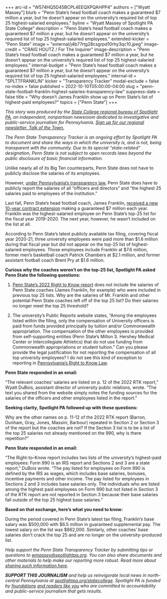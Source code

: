 +++
arc-id = "W574HQ5D45BCPL4EEQXPQAHPP4"
authors = ["Wyatt Massey"]
blurb = "Penn State’s head football coach makes a guaranteed $7 million a year, but he doesn’t appear on the university’s required list of top 25 highest-salaried employees."
byline = "Wyatt Massey of Spotlight PA State College"
description = "Penn State’s head football coach makes a guaranteed $7 million a year, but he doesn’t appear on the university’s required list of top 25 highest-salaried employees."
extended-kicker = "Penn State"
image = "external/j4b77rtg28csgrpd10rhy3qc10.jpeg"
image-credit = "CRAIG HOUTZ / For The Inquirer"
image-description = "Penn State’s head football coach makes a guaranteed $7 million a year, but he doesn’t appear on the university’s required list of top 25 highest-salaried employees."
internal-budget = "Penn State’s head football coach makes a guaranteed $7 million a year, but he doesn’t appear on the university’s required list of top 25 highest-salaried employees."
internal-id = "SPLTTFRANKLIN"
kicker = "Transparency Tracker"
modal-exclude = false
no-index = false
published = 2022-10-10T05:00:00-04:00
slug = "penn-state-football-franklin-highest-salaries-transparency-law"
suppress-date = false
title = "Why doesn’t James Franklin show up on Penn State’s list of highest-paid employees?"
topics = ["Penn State"]
+++

<i>This story was produced by the </i><a href="https://www.spotlightpa.org/statecollege"><i>State College regional bureau of Spotlight PA</i></a><i>, an independent, nonpartisan newsroom dedicated to investigative and public-service journalism for Pennsylvania. </i><a href="https://www.spotlightpa.org/newsletters/talkofthetown"><i>Sign up for our regional newsletter, Talk of the Town.</i></a>

<i>The Penn State Transparency Tracker is an ongoing effort by Spotlight PA to document and share the ways in which the university is, and is not, being transparent with the community. Due to its special “state-related” designation, Penn State is not subject to open records laws beyond the public disclosure of basic financial information.</i>

Unlike nearly all of its Big Ten counterparts, Penn State does not have to publicly disclose the salaries of its employees.

However, <a href="https://pafoic.org/right-to-know-law/?utm_source=Spotlight+PA&utm_campaign=6e4eba4b1f-Making+%247.6M%2C+Franklin+isn%27t+listed+as+PSU%27s&utm_medium=email&utm_term=0_6c1fbeb603-6e4eba4b1f-219776588&mc_cid=6e4eba4b1f&mc_eid=cae456dcb0#15">under Pennsylvania’s transparency law</a>, Penn State does have to publicly report the salaries of all “officers and directors” and “the highest 25 salaries paid to employees of the institution.”

Last fall, Penn State’s head football coach, James Franklin, <a href="https://www.centredaily.com/sports/college/penn-state-university/psu-football/article256056132.html?utm_source=Spotlight+PA&utm_campaign=6e4eba4b1f-Making+%247.6M%2C+Franklin+isn%27t+listed+as+PSU%27s&utm_medium=email&utm_term=0_6c1fbeb603-6e4eba4b1f-219776588&mc_cid=6e4eba4b1f&mc_eid=cae456dcb0">received a new 10-year contract extension</a> making a guaranteed $7 million each year. Franklin was the highest-salaried employee on Penn State’s top-25 list for the fiscal year 2019-2020. The next year, however, he wasn’t included on the list at all.

<script src="https://www.spotlightpa.org/embed.js" async></script><div data-spl-embed-version="1" data-spl-src="https://www.spotlightpa.org/embeds/newsletter/?cta=Sign%20up%20for%20our%20new%20regional%20newsletter%2C%20%3Cb%3ETalk%20of%20the%20Town%3C%2Fb%3E%2C%20and%20get%20all%20the%20news%20and%20notes%20from%20State%20College%20and%20north-central%20PA.&button=Sign%20Up%20Now&preselect=state_college&eyebrow=DON'T%20MISS%20A%20BEAT"></div>

According to Penn State’s latest publicly available tax filing, covering fiscal year 2020-21, three university employees were paid more than $1.6 million during that fiscal year but did not appear on the top-25 list of highest-salaried employees. Those employees include Franklin at $7.6 million, former men’s basketball coach Patrick Chambers at $2.1 million, and former assistant football coach Brent Pry at $1.6 million.

<b>Curious why the coaches weren’t on the top-25 list, Spotlight PA asked Penn State the following questions:</b>

1. <a href="https://controller.psu.edu/sites/controller/files/right_to_know_2022.pdf?utm_source=Spotlight+PA&utm_campaign=6e4eba4b1f-Making+%247.6M%2C+Franklin+isn%27t+listed+as+PSU%27s&utm_medium=email&utm_term=0_6c1fbeb603-6e4eba4b1f-219776588&mc_cid=6e4eba4b1f&mc_eid=cae456dcb0">Penn State’s 2022 Right to Know report</a> does not include the salaries of Penn State coaches (James Franklin, for example) who were included in previous top 25 lists. Why are the salaries of Mr. Franklin and other potential Penn State coaches left off of the top 25 list? Do their salaries no longer meet the top 25 threshold?

2. The university’s Public Reports website states, “Among the employees listed within the filing, only the compensation of University officers is paid from funds provided principally by tuition and/or Commonwealth appropriation. The compensation of the other employees is provided from self-supporting entities (Penn State’s Milton S. Hershey Medical Center or Intercollegiate Athletics) that do not use funding from Commonwealth appropriations or student tuition.” Can you please provide the legal justification for not reporting the compensation of all top university employees? I do not see this kind of exception to reporting in <a href="https://pafoic.org/right-to-know-law/?utm_source=Spotlight+PA&utm_campaign=6e4eba4b1f-Making+%247.6M%2C+Franklin+isn%27t+listed+as+PSU%27s&utm_medium=email&utm_term=0_6c1fbeb603-6e4eba4b1f-219776588&mc_cid=6e4eba4b1f&mc_eid=cae456dcb0#1502">Pennsylvania’s Right to Know Law</a>.

<b>Penn State responded in an email:</b>

“The relevant coaches’ salaries are listed on p. 12 of the 2022 RTK report,” Wyatt DuBois, assistant director of university public relations, wrote. “The text you shared from the website simply notes the funding sources for the salaries of the officers and other employees listed in the report.”

<script src="https://www.spotlightpa.org/embed.js" async></script><div data-spl-embed-version="1" data-spl-src="https://www.spotlightpa.org/embeds/donate/"></div>

<b>Seeking clarity, Spotlight PA followed up with these questions:</b>

Why are the other names on p. 11-12 of the 2022 RTK report (Barron, Dunham, Gray, Jones, Massini, Barbour) repeated in Section 2 or Section 3 of the report but the coaches are not? If the Section 3 list is to be a list of the top 25 salaries not already mentioned on the 990, why is there repetition?”

<b>Penn State responded in an email:</b>

“The Right-to-Know report includes two lists of the university’s highest-paid employees: Form 990 is an IRS report and Sections 2 and 3 are a state report,” DuBois wrote. “The pay listed for employees on Form 990 is defined by the IRS as wages, which includes base salaries, bonuses, incentive payments and other income. The pay listed for employees in Sections 2 and 3 includes base salaries only. The individuals who are listed among the highest paid employees on Form 990 but not listed in Section 3 of the RTK report are not reported in Section 3 because their base salaries fall outside of the top 25 highest base salaries.”

<b>Based on that exchange, here’s what you need to know:</b>

During the period covered in Penn State’s latest tax filing, Franklin’s base salary was $500,000 with $6.5 million in guaranteed supplemental pay. The lowest salary on the list was $662,000. Similarly, other coaches’ base salaries don’t crack the top 25 and are no longer on the university-produced list.

<i>Help support the Penn State Transparency Tracker by submitting tips or questions to </i><a href="mailto:wmassey@spotlightpa.org"><i>wmassey@spotlightpa.org</i></a><i>. You can also share documents and other materials to help make our reporting more robust. Read more about </i><a href="https://www.spotlightpa.org/newsletters/talkofthetown/aug-11-why-sharing-documents-helps-us-cover-penn-state/?utm_source=Spotlight+PA&amp;utm_campaign=6e4eba4b1f-Making+%247.6M%2C+Franklin+isn%27t+listed+as+PSU%27s&amp;utm_medium=email&amp;utm_term=0_6c1fbeb603-6e4eba4b1f-219776588&amp;mc_cid=6e4eba4b1f&amp;mc_eid=cae456dcb0"><i>sharing such information here</i></a><i>.</i>

<i><b>SUPPORT THIS JOURNALISM</b></i><i> and help us reinvigorate local news in north-central Pennsylvania at </i><a href="https://checkout.fundjournalism.org/memberform?org_id=spotlightpa&campaign=7015G0000013pUYQAY&utm_source=www.spotlightpa.org&utm_medium=statecollege:section&utm_campaign=statecollege:main"><i>spotlightpa.org/statecollege</i></a><i>. Spotlight PA is funded by </i><a href="https://www.spotlightpa.org/support"><i>foundations</i></a><i> </i><a href="https://www.spotlightpa.org/support"><i>and readers like you</i></a><i> who are committed to accountability and public-service journalism that gets results.</i>
